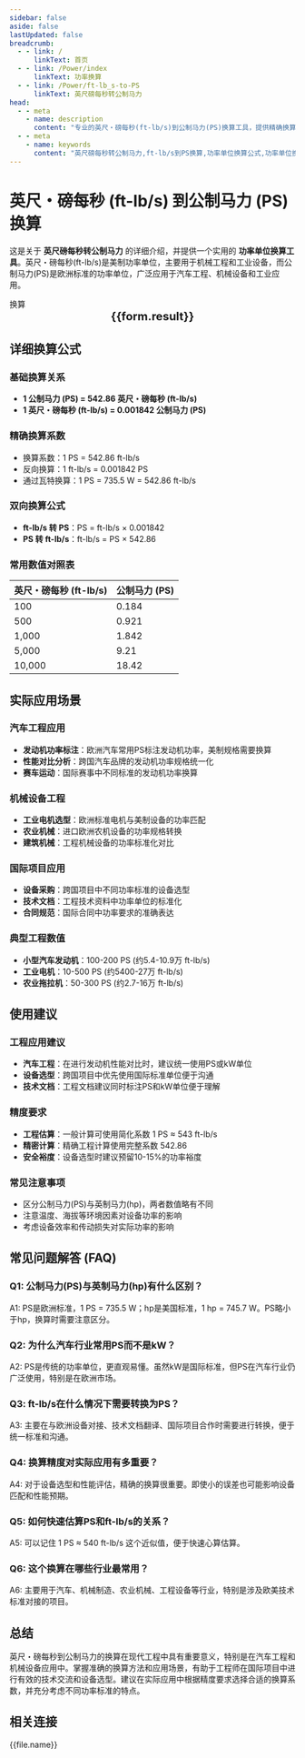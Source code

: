 ```yaml
---
sidebar: false
aside: false
lastUpdated: false
breadcrumb:
  - - link: /
      linkText: 首页
  - - link: /Power/index
      linkText: 功率换算
  - - link: /Power/ft-lb_s-to-PS
      linkText: 英尺磅每秒转公制马力
head:
  - - meta
    - name: description
      content: "专业的英尺・磅每秒(ft-lb/s)到公制马力(PS)换算工具，提供精确换算公式、详细应用场景和常用数值对照表。适用于汽车工程、机械设备和国际项目的功率单位转换。"
  - - meta
    - name: keywords
      content: "英尺磅每秒转公制马力,ft-lb/s到PS换算,功率单位换算公式,功率单位换算工具,汽车工程功率,机械设备功率,欧洲马力标准,美制功率单位,国际项目功率,工业设备功率,パワー変換,馬力変換,動力変換"
---
```

# 英尺・磅每秒 (ft-lb/s) 到公制马力 (PS) 换算

这是关于 **英尺磅每秒转公制马力** 的详细介绍，并提供一个实用的 **功率单位换算工具**。英尺・磅每秒(ft-lb/s)是美制功率单位，主要用于机械工程和工业设备，而公制马力(PS)是欧洲标准的功率单位，广泛应用于汽车工程、机械设备和工业应用。

<script setup>
const seoKey = [
  '英尺磅每秒转公制马力', 'ft-lb/s到PS换算', '功率单位换算', '汽车工程功率',
  '机械设备功率', '欧洲马力标准', '美制功率单位', '国际项目功率',
  'パワー変換', '馬力変換', '動力変換'
]
</script>

<script setup>
import { onMounted,reactive,inject ,ref  } from 'vue'
import { NButton,NForm ,NFormItem,NInput,NInputNumber,NSelect,NCard,useMessage ,NGrid ,NGi } from 'naive-ui'
import { defineClientComponent } from 'vitepress'
import { Power } from '../../files';
const convert = inject('convert')
const options =  [
  { "label": "英尺・磅每秒 (ft-lb/s)","value": "ft-lb/s" },
  { "label": "公制马力 (PS)","value": "PS" }
];
const formRef = ref(null);
const rules = {
  number:{
    required: true,
    type: 'number',
    trigger: "blur",
    message: '请输入数字'
  },
  to:{
    required: true,
    trigger: "select",
    message: '请选择转换单位'
  },
  from:{
    required: true,
    trigger: "select",
    message: '请选择原始单位'
  }
}
const form = reactive({
  number:null,
  to:'',
  from:'',
  result:'',
  title:'英尺磅每秒转公制马力',
})
const convertHandler = (e) => {
   e.preventDefault();
  formRef.value?.validate((errors)=>{
    if (!errors) {
      form.result = `${form.number}${form.from} = ${convert(form.number).from(form.from).to(form.to)}${form.to}`
    }
  })
}
</script>

<n-card title="英尺・磅每秒到公制马力换算器" embedded :bordered="false" hoverable>
  <n-form size="large" :model="form" ref='formRef' :rules="rules">
    <n-form-item label="数值"  path="number">
      <n-input-number size="large" style="width:100%" :min="0" v-model:value="form.number"   placeholder="请输入要换算的数值" />
    </n-form-item>
    <n-form-item label="从" path="from">
      <n-select  size="large" :options="options" v-model:value="form.from" placeholder="请选择原始单位" />
    </n-form-item>
    <n-form-item label="到" path="to">
      <n-select  size="large" :options="options" v-model:value="form.to" placeholder="请选择换算单位" />
    </n-form-item>
    <n-form-item>
      <n-button type="info" style="width:100%" @click="convertHandler">换算</n-button>
    </n-form-item>
  </n-form>
  <n-card  embedded :bordered="false" hoverable>
    <div  style="text-align:center;font-size:20px;">
      <strong>{{form.result}}</strong>
    </div>
  </n-card>
  <template #footer>
    <div style="display: flex; flex-wrap: wrap; gap: 8px; justify-content: center;">
      <n-tag v-for="keyword in seoKey" :key="keyword" type="info" size="small">
        {{ keyword }}
      </n-tag>
    </div>
  </template>
</n-card>

## 详细换算公式

### 基础换算关系
- **1 公制马力 (PS) = 542.86 英尺・磅每秒 (ft-lb/s)**
- **1 英尺・磅每秒 (ft-lb/s) = 0.001842 公制马力 (PS)**

### 精确换算系数
- 换算系数：1 PS = 542.86 ft-lb/s
- 反向换算：1 ft-lb/s = 0.001842 PS
- 通过瓦特换算：1 PS = 735.5 W = 542.86 ft-lb/s

### 双向换算公式
- **ft-lb/s 转 PS**：PS = ft-lb/s × 0.001842
- **PS 转 ft-lb/s**：ft-lb/s = PS × 542.86

### 常用数值对照表
| 英尺・磅每秒 (ft-lb/s) | 公制马力 (PS) |
|---|---|
| 100 | 0.184 |
| 500 | 0.921 |
| 1,000 | 1.842 |
| 5,000 | 9.21 |
| 10,000 | 18.42 |

## 实际应用场景

### 汽车工程应用
- **发动机功率标注**：欧洲汽车常用PS标注发动机功率，美制规格需要换算
- **性能对比分析**：跨国汽车品牌的发动机功率规格统一化
- **赛车运动**：国际赛事中不同标准的发动机功率换算

### 机械设备工程
- **工业电机选型**：欧洲标准电机与美制设备的功率匹配
- **农业机械**：进口欧洲农机设备的功率规格转换
- **建筑机械**：工程机械设备的功率标准化对比

### 国际项目应用
- **设备采购**：跨国项目中不同功率标准的设备选型
- **技术文档**：工程技术资料中功率单位的标准化
- **合同规范**：国际合同中功率要求的准确表达

### 典型工程数值
- **小型汽车发动机**：100-200 PS (约5.4-10.9万 ft-lb/s)
- **工业电机**：10-500 PS (约5400-27万 ft-lb/s)
- **农业拖拉机**：50-300 PS (约2.7-16万 ft-lb/s)

## 使用建议

### 工程应用建议
- **汽车工程**：在进行发动机性能对比时，建议统一使用PS或kW单位
- **设备选型**：跨国项目中优先使用国际标准单位便于沟通
- **技术文档**：工程文档建议同时标注PS和kW单位便于理解

### 精度要求
- **工程估算**：一般计算可使用简化系数 1 PS ≈ 543 ft-lb/s
- **精密计算**：精确工程计算使用完整系数 542.86
- **安全裕度**：设备选型时建议预留10-15%的功率裕度

### 常见注意事项
- 区分公制马力(PS)与英制马力(hp)，两者数值略有不同
- 注意温度、海拔等环境因素对设备功率的影响
- 考虑设备效率和传动损失对实际功率的影响

## 常见问题解答 (FAQ)

### Q1: 公制马力(PS)与英制马力(hp)有什么区别？
A1: PS是欧洲标准，1 PS = 735.5 W；hp是美国标准，1 hp = 745.7 W。PS略小于hp，换算时需要注意区分。

### Q2: 为什么汽车行业常用PS而不是kW？
A2: PS是传统的功率单位，更直观易懂。虽然kW是国际标准，但PS在汽车行业仍广泛使用，特别是在欧洲市场。

### Q3: ft-lb/s在什么情况下需要转换为PS？
A3: 主要在与欧洲设备对接、技术文档翻译、国际项目合作时需要进行转换，便于统一标准和沟通。

### Q4: 换算精度对实际应用有多重要？
A4: 对于设备选型和性能评估，精确的换算很重要。即使小的误差也可能影响设备匹配和性能预期。

### Q5: 如何快速估算PS和ft-lb/s的关系？
A5: 可以记住 1 PS ≈ 540 ft-lb/s 这个近似值，便于快速心算估算。

### Q6: 这个换算在哪些行业最常用？
A6: 主要用于汽车、机械制造、农业机械、工程设备等行业，特别是涉及欧美技术标准对接的项目。

## 总结

英尺・磅每秒到公制马力的换算在现代工程中具有重要意义，特别是在汽车工程和机械设备应用中。掌握准确的换算方法和应用场景，有助于工程师在国际项目中进行有效的技术交流和设备选型。建议在实际应用中根据精度要求选择合适的换算系数，并充分考虑不同功率标准的特点。

## 相关连接
<n-grid x-gap="12" :cols="2">
  <n-gi v-for="(file,index) in Power" :key="index">
    <n-button
      text
      tag="a"
      :href="file.path"
      type="info"
    >
      {{file.name}}
    </n-button>
  </n-gi>
</n-grid>